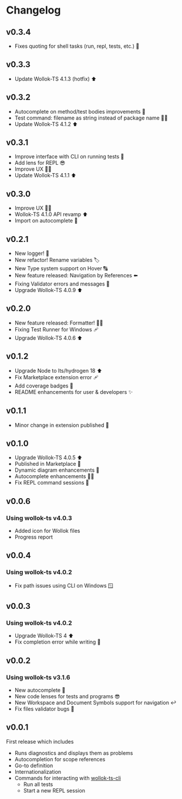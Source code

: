 # Changelog

## v0.3.4
- Fixes quoting for shell tasks (run, repl, tests, etc.) 🙌

## v0.3.3
- Update Wollok-TS 4.1.3 (hotfix) ⬆️

## v0.3.2
- Autocomplete on method/test bodies improvements 📝
- Test command: filename as string instead of package name ✍🏼
- Update Wollok-TS 4.1.2 ⬆️

## v0.3.1
- Improve interface with CLI on running tests 🚦
- Add lens for REPL 😎
- Improve UX 🧑‍💻
- Update Wollok-TS 4.1.1 ⬆️

## v0.3.0
- Improve UX 🧑‍💻
- Wollok-TS 4.1.0 API revamp ⬆️
- Import on autocomplete 📝

## v0.2.1
- New logger! 📝
- New refactor! Rename variables 🏷️
- New Type system support on Hover 🔠
- New feature released: Navigation by References ⬅️
- Fixing Validator errors and messages 🧐
- Upgrade Wollok-TS 4.0.9 ⬆️

## v0.2.0

- New feature released: Formatter! 💅🏼
- Fixing Test Runner for Windows 🩹
- Upgrade Wollok-TS 4.0.6 ⬆️

## v0.1.2

- Upgrade Node to lts/hydrogen 18 ⬆️
- Fix Marketplace extension error 🩹
- Add coverage badges 🎯
- README enhancements for user & developers ✨

## v0.1.1

- Minor change in extension published 🔴

## v0.1.0

- Upgrade Wollok-TS 4.0.5 ⬆️
- Published in Marketplace 🌈
- Dynamic diagram enhancements 🔵
- Autocomplete enhancements ✍🏼
- Fix REPL command sessions 🐛

## v0.0.6

### Using wollok-ts v4.0.3

- Added icon for Wollok files
- Progress report

## v0.0.4

### Using wollok-ts v4.0.2

- Fix path issues using CLI on Windows 🪟

## v0.0.3

### Using wollok-ts v4.0.2

- Upgrade Wollok-TS 4 ⬆️
- Fix completion error while writing 🐛

## v0.0.2

### Using wollok-ts v3.1.6

- New autocomplete 🔢
- New code lenses for tests and programs 😎
- New Workspace and Document Symbols support for navigation ↩️
- Fix files validator bugs 🐛

## v0.0.1

First release which includes

- Runs diagnostics and displays them as problems
- Autocompletion for scope references
- Go-to definition
- Internationalization
- Commands for interacting with [wollok-ts-cli](https://github.com/uqbar-project/wollok-ts-cli)
  - Run all tests
  - Start a new REPL session
